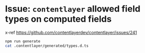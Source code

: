 # Issue: `contentlayer` allowed field types on computed fields

x-ref https://github.com/contentlayerdev/contentlayer/issues/241

```bash
npm run generate
cat .contentlayer/generated/types.d.ts
```
